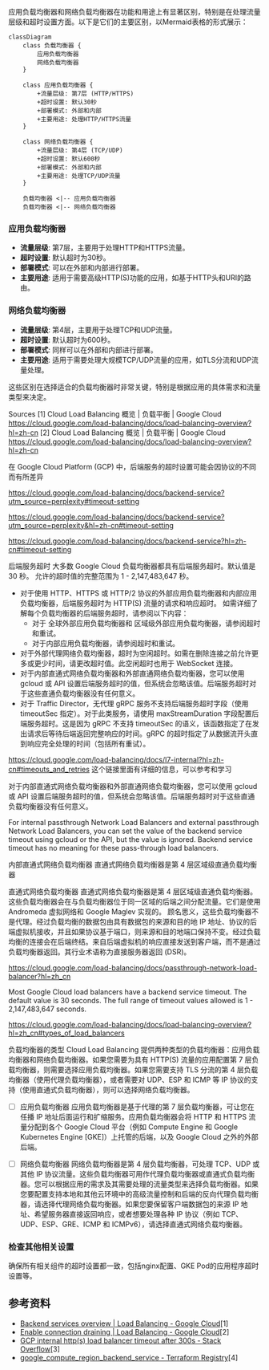 应用负载均衡器和网络负载均衡器在功能和用途上有显著区别，特别是在处理流量层级和超时设置方面。以下是它们的主要区别，以Mermaid表格的形式展示：

```mermaid
classDiagram
    class 负载均衡器 {
        应用负载均衡器
        网络负载均衡器
    }

    class 应用负载均衡器 {
        +流量层级: 第7层 (HTTP/HTTPS)
        +超时设置: 默认30秒
        +部署模式: 外部和内部
        +主要用途: 处理HTTP/HTTPS流量
    }

    class 网络负载均衡器 {
        +流量层级: 第4层 (TCP/UDP)
        +超时设置: 默认600秒
        +部署模式: 外部和内部
        +主要用途: 处理TCP/UDP流量
    }

    负载均衡器 <|-- 应用负载均衡器
    负载均衡器 <|-- 网络负载均衡器
```

### **应用负载均衡器**
- **流量层级**: 第7层，主要用于处理HTTP和HTTPS流量。
- **超时设置**: 默认超时为30秒。
- **部署模式**: 可以在外部和内部进行部署。
- **主要用途**: 适用于需要高级HTTP(S)功能的应用，如基于HTTP头和URI的路由。

### **网络负载均衡器**
- **流量层级**: 第4层，主要用于处理TCP和UDP流量。
- **超时设置**: 默认超时为600秒。
- **部署模式**: 同样可以在外部和内部进行部署。
- **主要用途**: 适用于需要处理大规模TCP/UDP流量的应用，如TLS分流和UDP流量处理。

这些区别在选择适合的负载均衡器时非常关键，特别是根据应用的具体需求和流量类型来决定。

Sources
[1] Cloud Load Balancing 概览 | 负载平衡 | Google Cloud https://cloud.google.com/load-balancing/docs/load-balancing-overview?hl=zh-cn
[2] Cloud Load Balancing 概览 | 负载平衡 | Google Cloud https://cloud.google.com/load-balancing/docs/load-balancing-overview?hl=zh-cn



在 Google Cloud Platform (GCP) 中，后端服务的超时设置可能会因协议的不同而有所差异

https://cloud.google.com/load-balancing/docs/backend-service?utm_source=perplexity#timeout-setting

https://cloud.google.com/load-balancing/docs/backend-service?utm_source=perplexity&hl=zh-cn#timeout-setting

https://cloud.google.com/load-balancing/docs/backend-service?hl=zh-cn#timeout-setting

后端服务超时
大多数 Google Cloud 负载均衡器都具有后端服务超时。默认值是 30 秒。 允许的超时值的完整范围为 1 - 2,147,483,647 秒。
* 对于使用 HTTP、HTTPS 或 HTTP/2 协议的外部应用负载均衡器和内部应用负载均衡器，后端服务超时为 HTTP(S) 流量的请求和响应超时。 如需详细了解每个负载均衡器的后端服务超时，请参阅以下内容：
    * 对于 全球外部应用负载均衡器和 区域级外部应用负载均衡器，请参阅超时和重试。
    * 对于内部应用负载均衡器，请参阅超时和重试。
* 对于外部代理网络负载均衡器，超时为空闲超时。如需在删除连接之前允许更多或更少时间，请更改超时值。此空闲超时也用于 WebSocket 连接。
* 对于内部直通式网络负载均衡器和外部直通网络负载均衡器，您可以使用 gcloud 或 API 设置后端服务超时的值，但系统会忽略该值。后端服务超时对于这些直通负载均衡器没有任何意义。
* 对于 Traffic Director，无代理 gRPC 服务不支持后端服务超时字段（使用 timeoutSec 指定）。对于此类服务，请使用 maxStreamDuration 字段配置后端服务超时。这是因为 gRPC 不支持 timeoutSec 的语义，该函数指定了在发出请求后等待后端返回完整响应的时间。gRPC 的超时指定了从数据流开头直到响应完全处理的时间（包括所有重试）。

https://cloud.google.com/load-balancing/docs/l7-internal?hl=zh-cn#timeouts_and_retries
这个链接里面有详细的信息，可以参考和学习


对于内部直通式网络负载均衡器和外部直通网络负载均衡器，您可以使用 gcloud 或 API 设置后端服务超时的值，但系统会忽略该值。后端服务超时对于这些直通负载均衡器没有任何意义。

For internal passthrough Network Load Balancers and external passthrough Network Load Balancers, you can set the value of the backend service timeout using gcloud or the API, but the value is ignored. Backend service timeout has no meaning for these pass-through load balancers.

内部直通式网络负载均衡器
直通式网络负载均衡器是第 4 层区域级直通负载均衡器

直通式网络负载均衡器
直通式网络负载均衡器是第 4 层区域级直通负载均衡器。这些负载均衡器会在与负载均衡器位于同一区域的后端之间分配流量。它们是使用 Andromeda 虚拟网络和 Google Maglev 实现的。
顾名思义，这些负载均衡器不是代理。经过负载均衡的数据包由具有数据包的来源和目的地 IP 地址、协议的后端虚拟机接收，并且如果协议基于端口，则来源和目的地端口保持不变。经过负载均衡的连接会在后端终结。来自后端虚拟机的响应直接发送到客户端，而不是通过负载均衡器返回。其行业术语称为直接服务器返回 (DSR)。

https://cloud.google.com/load-balancing/docs/passthrough-network-load-balancer?hl=zh_cn





Most Google Cloud load balancers have a backend service timeout. The default value is 30 seconds. The full range of timeout values allowed is 1 - 2,147,483,647 seconds.




https://cloud.google.com/load-balancing/docs/load-balancing-overview?hl=zh_cn#types_of_load_balancers


负载均衡器的类型
Cloud Load Balancing 提供两种类型的负载均衡器：应用负载均衡器和网络负载均衡器。如果您需要为具有 HTTP(S) 流量的应用配置第 7 层负载均衡器，则需要选择应用负载均衡器。如果您需要支持 TLS 分流的第 4 层负载均衡器（使用代理负载均衡器），或者需要对 UDP、ESP 和 ICMP 等 IP 协议的支持（使用直通式负载均衡器），则可以选择网络负载均衡器。

- [ ] 应用负载均衡器
应用负载均衡器是基于代理的第 7 层负载均衡器，可让您在任播 IP 地址后面运行和扩缩服务。应用负载均衡器会将 HTTP 和 HTTPS 流量分配到各个 Google Cloud 平台（例如 Compute Engine 和 Google Kubernetes Engine [GKE]）上托管的后端，以及 Google Cloud 之外的外部后端。

- [ ] 网络负载均衡器
网络负载均衡器是第 4 层负载均衡器，可处理 TCP、UDP 或其他 IP 协议流量。这些负载均衡器可用作代理负载均衡器或直通式负载均衡器。您可以根据应用的需求及其需要处理的流量类型来选择负载均衡器。如果您要配置支持本地和其他云环境中的高级流量控制和后端的反向代理负载均衡器，请选择代理网络负载均衡器。如果您要保留客户端数据包的来源 IP 地址、希望服务器直接返回响应，或者想要处理各种 IP 协议（例如 TCP、UDP、ESP、GRE、ICMP 和 ICMPv6），请选择直通式网络负载均衡器。

### 检查其他相关设置
确保所有相关组件的超时设置都一致，包括nginx配置、GKE Pod的应用程序超时设置等。

## 参考资料
- [Backend services overview | Load Balancing - Google Cloud](https://cloud.google.com/load-balancing/docs/backend-service)[1]
- [Enable connection draining | Load Balancing - Google Cloud](https://cloud.google.com/load-balancing/docs/enabling-connection-draining)[2]
- [GCP internal http(s) load balancer timeout after 300s - Stack Overflow](https://stackoverflow.com/questions/67666685/gcp-internal-https-load-balancer-timeout-after-300s)[3]
- [google_compute_region_backend_service - Terraform Registry](https://registry.terraform.io/providers/hashicorp/google/latest/docs/resources/compute_region_backend_service)[4]


